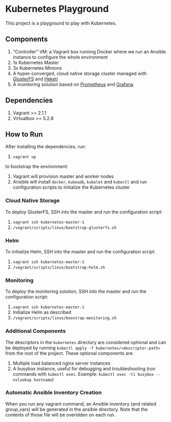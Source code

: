 # Kubernetes Playground

This project is a playground to play with Kubernetes.

## Components

1. "Controller" VM: a Vagrant box running Docker where we run an Ansible instance to configure the whole environment
1. 1x Kubernetes Master
1. 3x Kubernetes Minions
1. A hyper-converged, cloud native storage cluster managed with [GlusterFS](https://github.com/gluster/gluster-kubernetes) and [Heketi](https://github.com/heketi/heketi)
1. A monitoring solution based on [Prometheus](https://prometheus.io/) and [Grafana](https://grafana.com/)

## Dependencies

1. Vagrant >= 2.1.1
1. Virtualbox >= 5.2.8

## How to Run

After installing the dependencies, run:

1. `vagrant up`

to bootstrap the environment:
1. Vagrant will provision master and worker nodes
1. Ansible will install `docker`, `kubeadb`, `kubelet` and `kubectl` and run configuration scripts to initialize the Kubernetes cluster

### Cloud Native Storage

To deploy GlusterFS, SSH into the master and run the configuration script:
1. `vagrant ssh kubernetes-master-1`
1. `/vagrant/scripts/linux/bootstrap-glusterfs.sh`

### Helm

To initialize Helm, SSH into the master and run the configuration script:
1. `vagrant ssh kubernetes-master-1`
1. `/vagrant/scripts/linux/bootstrap-helm.sh`

### Monitoring

To deploy the monitoring solution, SSH into the master and run the configuration script:
1. `vagrant ssh kubernetes-master-1`
1. Initialize Helm as described
1. `/vagrant/scripts/linux/boostrap-monitoring.sh`

### Additional Components

The descriptors in the `kubernetes` directory are considered optional and can be deployed by running `kubectl apply -f kubernetes/<descriptor-path>` from the root of the project.
These optional components are:

1. Multiple load balanced nginx server instances
1. A busybox instance, useful for debugging and troubleshooting (run commands with `kubectl exec`. Example: `kubectl exec -ti busybox -- nslookup hostname`)

### Automatic Ansible Inventory Creation

When you run any vagrant command, an Ansible inventory (and related group_vars) will be generated in the ansible directory.
Note that the contents of those file will be overidden on each run.
